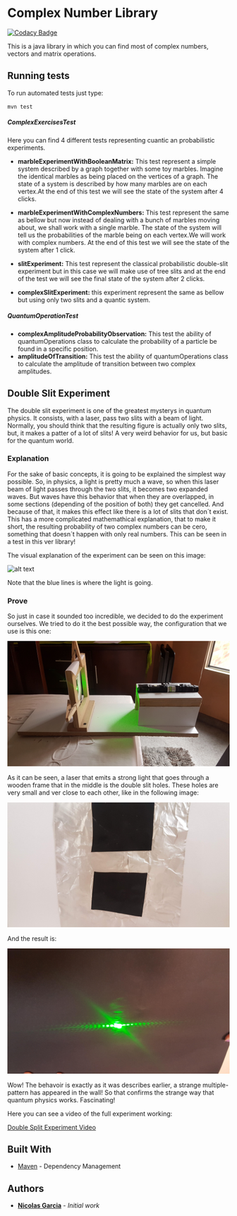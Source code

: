 # Complex Number Library
[![Codacy Badge](https://api.codacy.com/project/badge/Grade/0d716c0965bc489a9a8d5eee07a9570c)](https://www.codacy.com/app/nicoga97/Complex-number-library?utm_source=github.com&amp;utm_medium=referral&amp;utm_content=nicoga97/Complex-number-library&amp;utm_campaign=Badge_Grade)

This is a java library in which you can find most of complex numbers, vectors and  matrix operations.
## Running tests
To run automated tests just type:
```
mvn test
```
##### ComplexExercisesTest
Here you can find 4 different tests representing 
cuantic an probabilistic experiments.
- **marbleExperimentWithBooleanMatrix:** This test represent  a simple system described by a graph together with some toy marbles.
Imagine the identical marbles as being placed on the vertices of a graph. The state of a system is described by how many marbles are on each vertex.At the end of this
test we will see the state of the system after 4 clicks.

- **marbleExperimentWithComplexNumbers:** This test represent the same as bellow but now instead of dealing with a bunch of marbles moving about, we shall
work with a single marble. The state of the system will tell us the probabilities of the marble being on each vertex.We will work with complex numbers. At the end of this test we will see the state of the
system after 1 click.

- **slitExperiment:** This test represent the classical probabilistic double-slit experiment but in this case we will make use of tree slits and at the end of the test we will see
the final state of the system after 2 clicks.

- **complexSlitExperiment:** this experiment represent the same as bellow but using only two slits and a quantic system.

##### QuantumOperationTest
- **complexAmplitudeProbabilityObservation:** This test the ability of quantumOperations class to calculate the probability of a particle be found in a specific position.
- **amplitudeOfTransition:** This test the ability of quantumOperations class to calculate the amplitude of transition between two complex amplitudes.

## Double Slit Experiment
The double slit experiment is one of the greatest mysterys in quantum physics. It consists, with a laser, pass two slits with a beam of light. Normally, you should think that the resulting figure is actually only two slits, but, it makes a patter of a lot of slits! A very weird behavior for us, but basic for the quantum world.


### Explanation

For the sake of basic concepts, it is going to be explained the simplest way possible. So, in physics, a light is pretty much a wave, so when this laser beam of light passes through the two slits, it becomes two expanded waves. But waves have this behavior that when they are overlapped, in some sections (depending of the position of both) they get cancelled. And because of that, it makes this effect like there is a lot of slits that don´t exist. This has a more complicated mathemathical explanation, that to make it short, the resulting probability of two complex numbers can be cero, something that doesn´t happen with only real numbers. This can be seen in a test in this ver library!

The visual explanation of the experiment can be seen on this image:

![alt text](https://upload.wikimedia.org/wikipedia/commons/thumb/8/8b/Two-Slit_Experiment_Light.svg/2000px-Two-Slit_Experiment_Light.svg.png)

Note that the blue lines is where the light is going.

### Prove

So just in case it sounded too incredible, we decided to do the experiment ourselves. We tried to do it the best possible way,
the configuration that we use is this one:

![alt text](photo1.jpg)

As it can be seen, a laser that emits a strong light that goes through a wooden frame that in the middle is the double slit holes. These holes are very small and ver close to each other, like in the following image:

![alt text](photo3.jpg)

And the result is:

![alt text](photo2.jpg)

Wow! The behavoir is exactly as it was describes earlier, a strange multiple-pattern has appeared in the wall! So that confirms the strange way that quantum physics works. Fascinating!

Here you can see a video of the full experiment working:

[Double Split Experiment Video](https://youtu.be/QI4jH9bxSb4)

## Built With

* [Maven](https://maven.apache.org/) - Dependency Management

## Authors

* [**Nicolas Garcia**](https://github.com/nicoga97) - *Initial work* 



